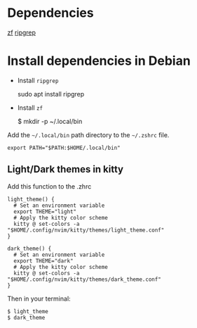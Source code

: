 # Dependencies


[zf](https://github.com/natecraddock/zf)
[ripgrep](https://github.com/BurntSushi/ripgrep)

# Install dependencies in Debian


- Install `ripgrep`

    sudo apt install ripgrep

- Install `zf`

    $ mkdir -p ~/.local/bin


Add the `~/.local/bin` path directory to the `~/.zshrc` file.

    export PATH="$PATH:$HOME/.local/bin"


## Light/Dark themes in kitty


Add this function to the .zhrc

```
light_theme() {
  # Set an environment variable
  export THEME="light"
  # Apply the kitty color scheme
  kitty @ set-colors -a "$HOME/.config/nvim/kitty/themes/light_theme.conf" 
}

dark_theme() {
  # Set an environment variable
  export THEME="dark"
  # Apply the kitty color scheme
  kitty @ set-colors -a "$HOME/.config/nvim/kitty/themes/dark_theme.conf" 
}

```

Then in your terminal:


    $ light_theme
    $ dark_theme
